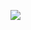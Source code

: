 
<img align="center" 
  src="https://github-readme-stats.vercel.app/api?username=MaryamMosstoufi&theme=tokyonight&show_icons=true&include_all_commits=true&hide=stars" 
/>
<!---
<img align="center" 
  src="https://github-readme-stats.vercel.app/api/wakatime?username=MaryamMosstoufi&theme=nightowl&show_icons=true&count_private=true&hide_title=true" 
/>
<!---
<img align="center" 
  src="https://github-readme-stats.vercel.app/api/top-langs/?username=MaryamMosstoufi&langs_count=4&layout=compact&exclude_repo=Game-Of-Life,&theme=nightowl&show_icons=true&count_private=true&hide_title=true" 
/>
<!---
<span style="margin-right: 12px;"><img height="24" width="24" src="https://cdn.jsdelivr.net/npm/simple-icons@v3/icons/javascript.svg" alt="JavaScript"/></span>
<span style="margin-right: 12px;"><img height="24" width="24" src="https://cdn.jsdelivr.net/npm/simple-icons@v3/icons/react.svg" /></span>
<span style="margin-right: 12px;"><img height="24" width="24" src="https://cdn.jsdelivr.net/npm/simple-icons@v3/icons/python.svg" /></span>
<span style="margin-right: 12px;"><img height="24" width="24" src="https://cdn.jsdelivr.net/npm/simple-icons@v3/icons/html5.svg" /></span>
<span style="margin-right: 12px;"><img height="24" width="24" src="https://cdn.jsdelivr.net/npm/simple-icons@v3/icons/css3.svg" /></span>
<span style="margin-right: 12px;"><img height="24" width="24" src="https://cdn.jsdelivr.net/npm/simple-icons@v3/icons/sass.svg" /></span>
<span style="margin-right: 12px;"><img height="24" src="https://upload.wikimedia.org/wikipedia/commons/2/2d/Font_Awesome_5_brands_less.svg" /></span>
<span style="margin-right: 12px;"><img height="24" width="24" src="https://cdn.jsdelivr.net/npm/simple-icons@v3/icons/node-dot-js.svg" /></span>
<span style="margin-right: 12px;"><img height="24" width="24" src="https://cdn.jsdelivr.net/npm/simple-icons@v3/icons/cypress.svg" /></span>
<span style="margin-right: 12px;"><img height="24" width="24" src="https://cdn.jsdelivr.net/npm/simple-icons@v3/icons/jest.svg" /></span>
<span style="margin-right: 12px;"><img height="24" width="24" src="https://cdn.jsdelivr.net/npm/simple-icons@v3/icons/postgresql.svg" /></span>
<span style="margin-right: 12px;"><img height="24" width="24" src="https://cdn.jsdelivr.net/npm/simple-icons@v3/icons/sqlite.svg" /></span>
<span style="margin-right: 12px;"><img height="24" width="24" src="https://cdn.jsdelivr.net/npm/simple-icons@v3/icons/mysql.svg" /></span>
<span style="margin-right: 12px;"><img height="24" width="24" src="https://cdn.jsdelivr.net/npm/simple-icons@v3/icons/redux.svg" /></span>
<span style="margin-right: 12px;"><img height="24" width="24" src="https://cdn.jsdelivr.net/npm/simple-icons@v3/icons/vue-dot-js.svg" /></span>
<span style="margin-right: 12px;"><img height="24" width="24" src="https://cdn.jsdelivr.net/npm/simple-icons@v3/icons/git.svg" /></span>
<span style="margin-right: 12px;"><img height="24" width="24" src="https://cdn.jsdelivr.net/npm/simple-icons@v3/icons/jira.svg" /></span>
<span style="margin-right: 12px;"><img height="24" width="24" src="https://cdn.jsdelivr.net/npm/simple-icons@v3/icons/vercel.svg" /></span>
<span style="margin-right: 12px;"><img height="24" width="24" src="https://cdn.jsdelivr.net/npm/simple-icons@v3/icons/netlify.svg" /></span>
<span style="margin-right: 12px;"><img height="24" width="24" src="https://cdn.jsdelivr.net/npm/simple-icons@v3/icons/heroku.svg" /></span>
<span style="margin-right: 12px;"><img height="24" width="24" src="https://cdn.jsdelivr.net/npm/simple-icons@v3/icons/amazonaws.svg" /></span>
<span style="margin-right: 12px;"><img height="24" width="24" src="https://cdn.jsdelivr.net/npm/simple-icons@v3/icons/sketch.svg" /></span>
<span style="margin-right: 12px;"><img height="24" width="24" src="https://cdn.jsdelivr.net/npm/simple-icons@v3/icons/adobeillustrator.svg" /></span>
<span style="margin-right: 12px;"><img height="24" width="24" src="https://cdn.jsdelivr.net/npm/simple-icons@v3/icons/adobephotoshop.svg" /></span>
<span style="margin-right: 12px;"><img height="24" width="24" src="https://cdn.jsdelivr.net/npm/simple-icons@v3/icons/adobeindesign.svg" /></span>
<span style="margin-right: 12px;"><img height="24" width="24" src="https://cdn.jsdelivr.net/npm/simple-icons@v3/icons/invision.svg" /></span>
<span style="margin-right: 12px;"><img height="24" width="24" src="https://cdn.jsdelivr.net/npm/simple-icons@v3/icons/asana.svg" /></span>
<span style="margin-right: 12px;"><img height="24" width="24" src="https://cdn.jsdelivr.net/npm/simple-icons@v3/icons/figma.svg" /></span>
<span style="margin-right: 12px;"><img height="24" width="24" src="https://cdn.jsdelivr.net/npm/simple-icons@v3/icons/invision.svg" /></span>
<span style="margin-right: 12px;"><img height="24" width="24" src="https://cdn.jsdelivr.net/npm/simple-icons@v3/icons/postman.svg" /></span>
<span style="margin-right: 12px;"><img height="24" width="24" src="https://cdn.jsdelivr.net/npm/simple-icons@v3/icons/visualstudiocode.svg" /></span>
<span style="margin-right: 12px;"><img height="24" width="24" src="https://cdn.jsdelivr.net/npm/simple-icons@v3/icons/airtable.svg" /></span>
<span style="margin-right: 12px;"><img height="24" width="24" src="https://cdn.jsdelivr.net/npm/simple-icons@v3/icons/zapier.svg" /></span>
<span style="margin-right: 12px;"><img height="24" width="24" src="https://cdn.jsdelivr.net/npm/simple-icons@v3/icons/ted.svg" /></span>
<span style="margin-right: 12px;"><img height="24" width="24" src="https://cdn.jsdelivr.net/npm/simple-icons@v3/icons/codepen.svg" /></span>
<span style="margin-right: 12px;"><img height="24" width="24" src="https://cdn.jsdelivr.net/npm/simple-icons@v3/icons/gitlab.svg" /></span>
<span style="margin-right: 12px;"><img height="24" width="24" src="https://cdn.jsdelivr.net/npm/simple-icons@v3/icons/clickup.svg" /></span>
<span style="margin-right: 12px;"><img height="24" width="24" src="https://cdn.jsdelivr.net/npm/simple-icons@v3/icons/atlassian.svg" /></span>
<span style="margin-right: 12px;"><img height="24" width="24" src="https://cdn.jsdelivr.net/npm/simple-icons@v3/icons/uikit.svg" /></span>
<span style="margin-right: 12px;"><img height="24" width="24" src="https://cdn.jsdelivr.net/npm/simple-icons@v3/icons/antdesign.svg" /></span>
<span style="margin-right: 12px;"><img height="24" width="24" src="https://cdn.jsdelivr.net/npm/simple-icons@v3/icons/bootstrap.svg" /></span>
<span style="margin-right: 12px;"><img height="24" width="24" src="https://cdn.jsdelivr.net/npm/simple-icons@v3/icons/material-ui.svg" /></span>
--->

